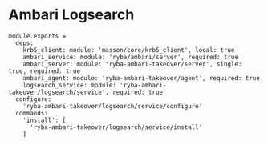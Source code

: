 
# Ambari Logsearch

    module.exports =
      deps:
        krb5_client: module: 'masson/core/krb5_client', local: true
        ambari_service: module: 'ryba/ambari/server', required: true
        ambari_server: module: 'ryba-ambari-takeover/server', single: true, required: true
        ambari_agent: module: 'ryba-ambari-takeover/agent', required: true
        logsearch_service: module: 'ryba-ambari-takeover/logsearch/service', required: true
      configure:
        'ryba-ambari-takeover/logsearch/service/configure'
      commands:
        'install': [
          'ryba-ambari-takeover/logsearch/service/install'
        ]

[Ambari-server]: http://ambari.apache.org
